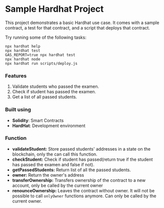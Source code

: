 # Sample Hardhat Project

This project demonstrates a basic Hardhat use case. It comes with a sample contract, a test for that contract, and a script that deploys that contract.

Try running some of the following tasks:

```shell
npx hardhat help
npx hardhat test
GAS_REPORT=true npx hardhat test
npx hardhat node
npx hardhat run scripts/deploy.js
```

### Features

1. Validate students who passed the examen.
2. Check if student has passed the examen.
3. Get a list of all passed students.

### Built using

- **Solidity**: Smart Contracts
- **HardHat**: Development environment

### Function
- **validateStudent:**
Store passed students' addresses in a state on the blockchain, only the can call this function.
- **checkStudent:**
Check if student has passed(return true if the student has passed the examen and false if not).
- **getPassedStudents:**
  Return list of all the passed students.
- **owner:**
  Return the owner's address
- **transferOwnership:**
  Transfers ownership of the contract to a new account, only be called by the current owner
- **renounceOwnership:**
  Leaves the contract without owner. It will not be possible to call `onlyOwner` functions anymore. Can only be called by the current owner.
